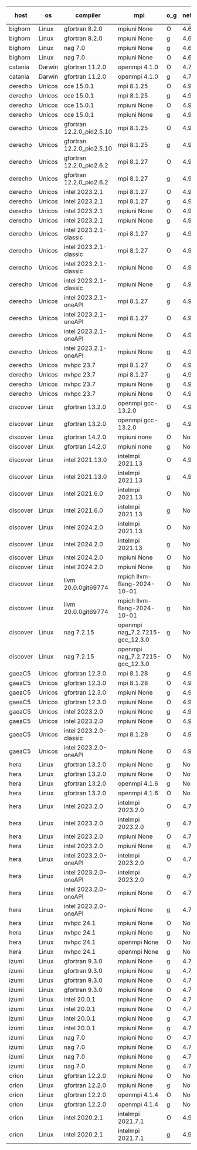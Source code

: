 

| host     | os       | compiler                              | mpi                      | o_g        | netcdf        | build       | u_pass          | u_fail          | s_pass            | s_fail            | e_pass             | e_fail             | nuopc_pass       | nuopc_fail       | artifacts link          |
|----------|----------|---------------------------------------|--------------------------|------------|---------------|-------------|-----------------|-----------------|-------------------|-------------------|--------------------|--------------------|------------------|------------------|-------------------------|
| bighorn | Linux | gfortran 8.2.0 | mpiuni None  | O | 4.6.1  | PASS | 12538 | 0 | 9 | 0 | 44 | 0 | None | None | <a href="https://github.com/esmf-org/esmf-test-artifacts/tree/ba89297e46605e41b9216f49366eb1d78586933e/develop/gfortran/8.2.0/O/mpiuni/None" target="_blank">ba89297</a> | 
| bighorn | Linux | gfortran 8.2.0 | mpiuni None  | g | 4.6.1  | PASS | 12538 | 0 | 9 | 0 | 44 | 0 | None | None | <a href="https://github.com/esmf-org/esmf-test-artifacts/tree/6e0a5d56c686297d50546044c3667dd138ebdc17/develop/gfortran/8.2.0/g/mpiuni/None" target="_blank">6e0a5d5</a> | 
| bighorn | Linux | nag 7.0 | mpiuni None  | g | 4.6.1  | PASS | 12538 | 0 | 9 | 0 | 44 | 0 | None | None | <a href="https://github.com/esmf-org/esmf-test-artifacts/tree/e6b88c61c8f786642b46d8c192197ec036031426/develop/nag/7.0/g/mpiuni/None" target="_blank">e6b88c6</a> | 
| bighorn | Linux | nag 7.0 | mpiuni None  | O | 4.6.1  | PASS | 12538 | 0 | 9 | 0 | 44 | 0 | None | None | <a href="https://github.com/esmf-org/esmf-test-artifacts/tree/2474c6ce4fd30bdb37c85859d43b58282fd4d4a4/develop/nag/7.0/O/mpiuni/None" target="_blank">2474c6c</a> | 
| catania | Darwin | gfortran 11.2.0 | openmpi 4.1.0  | O | 4.7.4  | PASS | 14205 | 3 | 51 | 0 | 81 | 0 | 56 | 0 | <a href="https://github.com/esmf-org/esmf-test-artifacts/tree/10348f125fe04b714a6fa7bc4cbfc4d7a268da4c/develop/gfortran/11.2.0/O/openmpi/4.1.0" target="_blank">10348f1</a> | 
| catania | Darwin | gfortran 11.2.0 | openmpi 4.1.0  | g | 4.7.4  | PASS | None | None | None | None | None | None | None | None | <a href="https://github.com/esmf-org/esmf-test-artifacts/tree/606bf68df656f196a18b6fe6daf4729dd75d98e5/develop/gfortran/11.2.0/g/openmpi/4.1.0" target="_blank">606bf68</a> | 
| derecho | Unicos | cce 15.0.1 | mpi 8.1.25  | O | 4.9.2  | PASS | None | None | None | None | None | None | None | None | <a href="https://github.com/esmf-org/esmf-test-artifacts/tree/82f36249c0be887625f0e77399451e19ac917d3c/develop/cce/15.0.1/O/mpi/8.1.25" target="_blank">82f3624</a> | 
| derecho | Unicos | cce 15.0.1 | mpi 8.1.25  | g | 4.9.2  | PASS | None | None | None | None | None | None | None | None | <a href="https://github.com/esmf-org/esmf-test-artifacts/tree/f24056d461fe98a2251cd690f705b6a04c433b2b/develop/cce/15.0.1/g/mpi/8.1.25" target="_blank">f24056d</a> | 
| derecho | Unicos | cce 15.0.1 | mpiuni None  | O | 4.9.2  | PASS | None | None | None | None | None | None | None | None | <a href="https://github.com/esmf-org/esmf-test-artifacts/tree/1338a035ee41c1f9045b3cd8db057595bdef6c82/develop/cce/15.0.1/O/mpiuni/None" target="_blank">1338a03</a> | 
| derecho | Unicos | cce 15.0.1 | mpiuni None  | g | 4.9.2  | PASS | 12462 | 76 | 9 | 0 | 44 | 0 | None | None | <a href="https://github.com/esmf-org/esmf-test-artifacts/tree/6173862c6ab0a2cfb30ffe1d70738144688d05b3/develop/cce/15.0.1/g/mpiuni/None" target="_blank">6173862</a> | 
| derecho | Unicos | gfortran 12.2.0_pio2.5.10 | mpi 8.1.25  | O | 4.9.2  | PASS | 14208 | 0 | 51 | 0 | 81 | 0 | 56 | 0 | <a href="https://github.com/esmf-org/esmf-test-artifacts/tree/8fc6c7646c9d31721e19840e9c80016c77532f1e/develop/gfortran/12.2.0_pio2.5.10/O/mpi/8.1.25" target="_blank">8fc6c76</a> | 
| derecho | Unicos | gfortran 12.2.0_pio2.5.10 | mpi 8.1.25  | g | 4.9.2  | PASS | 14208 | 0 | 51 | 0 | 81 | 0 | 56 | 0 | <a href="https://github.com/esmf-org/esmf-test-artifacts/tree/c3943af387a15a54ec71acf69e9b5242d1512747/develop/gfortran/12.2.0_pio2.5.10/g/mpi/8.1.25" target="_blank">c3943af</a> | 
| derecho | Unicos | gfortran 12.2.0_pio2.6.2 | mpi 8.1.27  | O | 4.9.2  | PASS | 14208 | 0 | 51 | 0 | 81 | 0 | 56 | 0 | <a href="https://github.com/esmf-org/esmf-test-artifacts/tree/78d384a760e07ef7a06e65227c9cecccfe7c93ee/develop/gfortran/12.2.0_pio2.6.2/O/mpi/8.1.27" target="_blank">78d384a</a> | 
| derecho | Unicos | gfortran 12.2.0_pio2.6.2 | mpi 8.1.27  | g | 4.9.2  | PASS | 14208 | 0 | 51 | 0 | 81 | 0 | 56 | 0 | <a href="https://github.com/esmf-org/esmf-test-artifacts/tree/562eea7f20bdee39668b8b410cfdef42660c80ed/develop/gfortran/12.2.0_pio2.6.2/g/mpi/8.1.27" target="_blank">562eea7</a> | 
| derecho | Unicos | intel 2023.2.1 | mpi 8.1.27  | O | 4.9.2  | PASS | 14208 | 0 | 51 | 0 | 81 | 0 | 57 | 0 | <a href="https://github.com/esmf-org/esmf-test-artifacts/tree/79a3d6491c33e37a55713b6d10c44bef2b102e00/develop/intel/2023.2.1/O/mpi/8.1.27" target="_blank">79a3d64</a> | 
| derecho | Unicos | intel 2023.2.1 | mpi 8.1.27  | g | 4.9.2  | PASS | 14208 | 0 | 51 | 0 | 81 | 0 | 57 | 0 | <a href="https://github.com/esmf-org/esmf-test-artifacts/tree/3313b86acb44c5d5e0dd89ba3d6a84ab17ef77c0/develop/intel/2023.2.1/g/mpi/8.1.27" target="_blank">3313b86</a> | 
| derecho | Unicos | intel 2023.2.1 | mpiuni None  | O | 4.9.2  | PASS | 12538 | 0 | 9 | 0 | 44 | 0 | None | None | <a href="https://github.com/esmf-org/esmf-test-artifacts/tree/c4d675980bb778e0774c5eebdd01cb108119a301/develop/intel/2023.2.1/O/mpiuni/None" target="_blank">c4d6759</a> | 
| derecho | Unicos | intel 2023.2.1 | mpiuni None  | g | 4.9.2  | PASS | 12538 | 0 | 9 | 0 | 44 | 0 | None | None | <a href="https://github.com/esmf-org/esmf-test-artifacts/tree/89232c918d0225ca5a5c5f5f02e639f5f0ba0858/develop/intel/2023.2.1/g/mpiuni/None" target="_blank">89232c9</a> | 
| derecho | Unicos | intel 2023.2.1-classic | mpi 8.1.27  | g | 4.9.2  | PASS | 14208 | 0 | 51 | 0 | 81 | 0 | 56 | 0 | <a href="https://github.com/esmf-org/esmf-test-artifacts/tree/656f2d6a73315ee8ac368c88b5618d4ed798883e/develop/intel/2023.2.1-classic/g/mpi/8.1.27" target="_blank">656f2d6</a> | 
| derecho | Unicos | intel 2023.2.1-classic | mpi 8.1.27  | O | 4.9.2  | PASS | 14208 | 0 | 51 | 0 | 81 | 0 | 56 | 0 | <a href="https://github.com/esmf-org/esmf-test-artifacts/tree/f29d26953f43675df1e1a6762f6f7b9e5c901d7e/develop/intel/2023.2.1-classic/O/mpi/8.1.27" target="_blank">f29d269</a> | 
| derecho | Unicos | intel 2023.2.1-classic | mpiuni None  | O | 4.9.2  | PASS | 12538 | 0 | 9 | 0 | 44 | 0 | None | None | <a href="https://github.com/esmf-org/esmf-test-artifacts/tree/085a41192eeb7d79fe3fd2d95cf518a0bc9aa37e/develop/intel/2023.2.1-classic/O/mpiuni/None" target="_blank">085a411</a> | 
| derecho | Unicos | intel 2023.2.1-classic | mpiuni None  | g | 4.9.2  | PASS | 12538 | 0 | 9 | 0 | 44 | 0 | None | None | <a href="https://github.com/esmf-org/esmf-test-artifacts/tree/f100528ddfc408985a9e17cf1fb1467e2241bd0f/develop/intel/2023.2.1-classic/g/mpiuni/None" target="_blank">f100528</a> | 
| derecho | Unicos | intel 2023.2.1-oneAPI | mpi 8.1.27  | g | 4.9.2  | PASS | 14208 | 0 | 51 | 0 | 81 | 0 | 56 | 0 | <a href="https://github.com/esmf-org/esmf-test-artifacts/tree/c5f86e56982a5d6692747a7deb14b4f29018be1e/develop/intel/2023.2.1-oneAPI/g/mpi/8.1.27" target="_blank">c5f86e5</a> | 
| derecho | Unicos | intel 2023.2.1-oneAPI | mpi 8.1.27  | O | 4.9.2  | PASS | 14208 | 0 | 50 | 1 | 81 | 0 | 56 | 0 | <a href="https://github.com/esmf-org/esmf-test-artifacts/tree/1ee6687f409dbcf52ca2655abe30fdae67e0a510/develop/intel/2023.2.1-oneAPI/O/mpi/8.1.27" target="_blank">1ee6687</a> | 
| derecho | Unicos | intel 2023.2.1-oneAPI | mpiuni None  | O | 4.9.2  | PASS | 12538 | 0 | 9 | 0 | 44 | 0 | None | None | <a href="https://github.com/esmf-org/esmf-test-artifacts/tree/968cebde075af1c11708fe36b2c7b5787df99682/develop/intel/2023.2.1-oneAPI/O/mpiuni/None" target="_blank">968cebd</a> | 
| derecho | Unicos | intel 2023.2.1-oneAPI | mpiuni None  | g | 4.9.2  | PASS | 12538 | 0 | 9 | 0 | 44 | 0 | None | None | <a href="https://github.com/esmf-org/esmf-test-artifacts/tree/a8004fc2ecdb8c2f3cb6df4403cdbca66f3f93b3/develop/intel/2023.2.1-oneAPI/g/mpiuni/None" target="_blank">a8004fc</a> | 
| derecho | Unicos | nvhpc 23.7 | mpi 8.1.27  | O | 4.9.2  | PASS | None | None | None | None | None | None | None | None | <a href="https://github.com/esmf-org/esmf-test-artifacts/tree/39babe40f6e172511730c8e400ac917f8ff6c1e1/develop/nvhpc/23.7/O/mpi/8.1.27" target="_blank">39babe4</a> | 
| derecho | Unicos | nvhpc 23.7 | mpi 8.1.27  | g | 4.9.2  | PASS | None | None | None | None | None | None | None | None | <a href="https://github.com/esmf-org/esmf-test-artifacts/tree/682cf6f674721df9e417c0fc8a599bdd6546ef27/develop/nvhpc/23.7/g/mpi/8.1.27" target="_blank">682cf6f</a> | 
| derecho | Unicos | nvhpc 23.7 | mpiuni None  | g | 4.9.2  | PASS | None | None | None | None | None | None | None | None | <a href="https://github.com/esmf-org/esmf-test-artifacts/tree/7b862a4aeb0c6182f9537bca11adaf027a0fcc02/develop/nvhpc/23.7/g/mpiuni/None" target="_blank">7b862a4</a> | 
| derecho | Unicos | nvhpc 23.7 | mpiuni None  | O | 4.9.2  | PASS | 12538 | 0 | 9 | 0 | 44 | 0 | None | None | <a href="https://github.com/esmf-org/esmf-test-artifacts/tree/1ccf77c4bf8bc507d49bbce4e6c1acd91ef8b801/develop/nvhpc/23.7/O/mpiuni/None" target="_blank">1ccf77c</a> | 
| discover | Linux | gfortran 13.2.0 | openmpi gcc-13.2.0  | O | 4.9.2  | PASS | 14208 | 0 | 51 | 0 | 81 | 0 | 56 | 0 | <a href="https://github.com/esmf-org/esmf-test-artifacts/tree/6bb29abf5d10026d44c8bf16cd489f2ccf50fdb0/develop/gfortran/13.2.0/O/openmpi/gcc-13.2.0" target="_blank">6bb29ab</a> | 
| discover | Linux | gfortran 13.2.0 | openmpi gcc-13.2.0  | g | 4.9.2  | PASS | 14208 | 0 | 51 | 0 | 81 | 0 | 56 | 0 | <a href="https://github.com/esmf-org/esmf-test-artifacts/tree/01dc114b77e9a4e0e85ca8827de512cc0d26fb9c/develop/gfortran/13.2.0/g/openmpi/gcc-13.2.0" target="_blank">01dc114</a> | 
| discover | Linux | gfortran 14.2.0 | mpiuni none  | O | None  | PASS | 12538 | 0 | 9 | 0 | 44 | 0 | None | None | <a href="https://github.com/esmf-org/esmf-test-artifacts/tree/eaf0306ad6a5fa3ccfaca7b5c4a88183278e739d/develop/gfortran/14.2.0/O/mpiuni/none" target="_blank">eaf0306</a> | 
| discover | Linux | gfortran 14.2.0 | mpiuni none  | g | None  | PASS | 12538 | 0 | 9 | 0 | 44 | 0 | None | None | <a href="https://github.com/esmf-org/esmf-test-artifacts/tree/bc899e232ec591a28d66d168e9cea8fefa4e3c06/develop/gfortran/14.2.0/g/mpiuni/none" target="_blank">bc899e2</a> | 
| discover | Linux | intel 2021.13.0 | intelmpi 2021.13  | O | 4.9.2  | PASS | 14208 | 0 | 51 | 0 | 81 | 0 | 56 | 0 | <a href="https://github.com/esmf-org/esmf-test-artifacts/tree/6a499ea1286243d234e106f8005103d23a423ddf/develop/intel/2021.13.0/O/intelmpi/2021.13" target="_blank">6a499ea</a> | 
| discover | Linux | intel 2021.13.0 | intelmpi 2021.13  | g | 4.9.2  | PASS | 14208 | 0 | 51 | 0 | 81 | 0 | 56 | 0 | <a href="https://github.com/esmf-org/esmf-test-artifacts/tree/d8696ea02345d3352d8cbdd3496cdc74e09ff58f/develop/intel/2021.13.0/g/intelmpi/2021.13" target="_blank">d8696ea</a> | 
| discover | Linux | intel 2021.6.0 | intelmpi 2021.13  | O | None  | PASS | 14208 | 0 | 51 | 0 | 81 | 0 | 56 | 0 | <a href="https://github.com/esmf-org/esmf-test-artifacts/tree/09dfab3cc5e185fb1fab91800247eba7fe21a5a5/develop/intel/2021.6.0/O/intelmpi/2021.13" target="_blank">09dfab3</a> | 
| discover | Linux | intel 2021.6.0 | intelmpi 2021.13  | g | None  | PASS | 14208 | 0 | 51 | 0 | 81 | 0 | 56 | 0 | <a href="https://github.com/esmf-org/esmf-test-artifacts/tree/c763eb55db8644774afbd87ea32807c10270a90f/develop/intel/2021.6.0/g/intelmpi/2021.13" target="_blank">c763eb5</a> | 
| discover | Linux | intel 2024.2.0 | intelmpi 2021.13  | O | None  | PASS | 14208 | 0 | 51 | 0 | 81 | 0 | 56 | 0 | <a href="https://github.com/esmf-org/esmf-test-artifacts/tree/431e0162bdce955d970f5f681ed64f93c4d33276/develop/intel/2024.2.0/O/intelmpi/2021.13" target="_blank">431e016</a> | 
| discover | Linux | intel 2024.2.0 | intelmpi 2021.13  | g | None  | PASS | 14207 | 1 | 51 | 0 | 81 | 0 | 56 | 0 | <a href="https://github.com/esmf-org/esmf-test-artifacts/tree/40835e3fb8a2f36de3bc32ea431094358ef66a12/develop/intel/2024.2.0/g/intelmpi/2021.13" target="_blank">40835e3</a> | 
| discover | Linux | intel 2024.2.0 | mpiuni None  | O | None  | PASS | 12538 | 0 | 9 | 0 | 44 | 0 | None | None | <a href="https://github.com/esmf-org/esmf-test-artifacts/tree/558b134c619c153892dca9339af581e2d0b6ace2/develop/intel/2024.2.0/O/mpiuni/None" target="_blank">558b134</a> | 
| discover | Linux | intel 2024.2.0 | mpiuni None  | g | None  | PASS | 12537 | 1 | 9 | 0 | 44 | 0 | None | None | <a href="https://github.com/esmf-org/esmf-test-artifacts/tree/6ddc4495a5b76d1db5c0f217e701ce113073fa40/develop/intel/2024.2.0/g/mpiuni/None" target="_blank">6ddc449</a> | 
| discover | Linux | llvm 20.0.0git69774 | mpich llvm-flang-2024-10-01  | O | None  | PASS | 14170 | 38 | 18 | 33 | 77 | 4 | 20 | 36 | <a href="https://github.com/esmf-org/esmf-test-artifacts/tree/6b099a9e969b698321e225653972e0472a87f703/develop/llvm/20.0.0git69774/O/mpich/llvm-flang-2024-10-01" target="_blank">6b099a9</a> | 
| discover | Linux | llvm 20.0.0git69774 | mpich llvm-flang-2024-10-01  | g | None  | PASS | 14172 | 36 | 18 | 33 | 77 | 4 | 13 | 43 | <a href="https://github.com/esmf-org/esmf-test-artifacts/tree/dbdaa0efdb771a68719ba94bfe6d36c59313b052/develop/llvm/20.0.0git69774/g/mpich/llvm-flang-2024-10-01" target="_blank">dbdaa0e</a> | 
| discover | Linux | nag 7.2.15 | openmpi nag_7.2.7215-gcc_12.3.0  | g | None  | PASS | 14208 | 0 | 51 | 0 | 81 | 0 | 52 | 4 | <a href="https://github.com/esmf-org/esmf-test-artifacts/tree/798169af52e8c0569c0c70da84a84fa486e88801/develop/nag/7.2.15/g/openmpi/nag_7.2.7215-gcc_12.3.0" target="_blank">798169a</a> | 
| discover | Linux | nag 7.2.15 | openmpi nag_7.2.7215-gcc_12.3.0  | O | None  | PASS | 14207 | 1 | 51 | 0 | 81 | 0 | 52 | 4 | <a href="https://github.com/esmf-org/esmf-test-artifacts/tree/65ec05c4db0d22be9ee8fbd9e2daa511e4b037e6/develop/nag/7.2.15/O/openmpi/nag_7.2.7215-gcc_12.3.0" target="_blank">65ec05c</a> | 
| gaeaC5 | Unicos | gfortran 12.3.0 | mpi 8.1.28  | g | 4.9.0  | PASS | 14208 | 0 | 51 | 0 | 81 | 0 | 56 | 0 | <a href="https://github.com/esmf-org/esmf-test-artifacts/tree/6554a391a7d9a46a42cf6ff3c7899eec7a1f26a5/develop/gfortran/12.3.0/g/mpi/8.1.28" target="_blank">6554a39</a> | 
| gaeaC5 | Unicos | gfortran 12.3.0 | mpi 8.1.28  | O | 4.9.0  | PASS | 14208 | 0 | 51 | 0 | 81 | 0 | 56 | 0 | <a href="https://github.com/esmf-org/esmf-test-artifacts/tree/9771a9b85724e10f096a7ef56e64a816d7212aa1/develop/gfortran/12.3.0/O/mpi/8.1.28" target="_blank">9771a9b</a> | 
| gaeaC5 | Unicos | gfortran 12.3.0 | mpiuni None  | g | 4.9.0  | PASS | None | None | None | None | None | None | None | None | <a href="https://github.com/esmf-org/esmf-test-artifacts/tree/27f81b7f062619264bfe58c12080b8fc3581a7ad/develop/gfortran/12.3.0/g/mpiuni/None" target="_blank">27f81b7</a> | 
| gaeaC5 | Unicos | gfortran 12.3.0 | mpiuni None  | O | 4.9.0  | PASS | 12538 | 0 | 9 | 0 | 44 | 0 | None | None | <a href="https://github.com/esmf-org/esmf-test-artifacts/tree/2d28ee1b5a517d2e15a2cc734e0f8a9df59a2404/develop/gfortran/12.3.0/O/mpiuni/None" target="_blank">2d28ee1</a> | 
| gaeaC5 | Unicos | intel 2023.2.0 | mpiuni None  | g | 4.9.0  | PASS | 12538 | 0 | 9 | 0 | 44 | 0 | None | None | <a href="https://github.com/esmf-org/esmf-test-artifacts/tree/82fd7d9d693a2b26d45ce22e33b4a5c9166ba451/develop/intel/2023.2.0/g/mpiuni/None" target="_blank">82fd7d9</a> | 
| gaeaC5 | Unicos | intel 2023.2.0 | mpiuni None  | O | 4.9.0  | PASS | 12538 | 0 | 9 | 0 | 44 | 0 | None | None | <a href="https://github.com/esmf-org/esmf-test-artifacts/tree/99522423f46dddc330d6304a489b69a892de3de9/develop/intel/2023.2.0/O/mpiuni/None" target="_blank">9952242</a> | 
| gaeaC5 | Unicos | intel 2023.2.0-classic | mpi 8.1.28  | O | 4.9.0  | PASS | 14208 | 0 | 51 | 0 | 81 | 0 | 56 | 0 | <a href="https://github.com/esmf-org/esmf-test-artifacts/tree/344f2f1b1167dce2b45ebea0192faca452feb36b/develop/intel/2023.2.0-classic/O/mpi/8.1.28" target="_blank">344f2f1</a> | 
| gaeaC5 | Unicos | intel 2023.2.0-oneAPI | mpiuni None  | O | 4.9.0  | PASS | 12538 | 0 | 9 | 0 | 44 | 0 | None | None | <a href="https://github.com/esmf-org/esmf-test-artifacts/tree/e6d35249988692979986449e4c29f391d060572b/develop/intel/2023.2.0-oneAPI/O/mpiuni/None" target="_blank">e6d3524</a> | 
| hera | Linux | gfortran 13.2.0 | mpiuni None  | g | None  | PASS | 12538 | 0 | 9 | 0 | 44 | 0 | None | None | <a href="https://github.com/esmf-org/esmf-test-artifacts/tree/c7e4d5573970bca54afadcd62861433e1e17511f/develop/gfortran/13.2.0/g/mpiuni/None" target="_blank">c7e4d55</a> | 
| hera | Linux | gfortran 13.2.0 | mpiuni None  | O | None  | PASS | 12538 | 0 | 9 | 0 | 44 | 0 | None | None | <a href="https://github.com/esmf-org/esmf-test-artifacts/tree/b2acb7541a07bfedcbe43c8565c10e1efd223b78/develop/gfortran/13.2.0/O/mpiuni/None" target="_blank">b2acb75</a> | 
| hera | Linux | gfortran 13.2.0 | openmpi 4.1.6  | g | None  | PASS | 14208 | 0 | 51 | 0 | 81 | 0 | 56 | 0 | <a href="https://github.com/esmf-org/esmf-test-artifacts/tree/7b3a2712a85dcf97f1e3eff7983f52c52152f250/develop/gfortran/13.2.0/g/openmpi/4.1.6" target="_blank">7b3a271</a> | 
| hera | Linux | gfortran 13.2.0 | openmpi 4.1.6  | O | None  | PASS | 14208 | 0 | 51 | 0 | 81 | 0 | 56 | 0 | <a href="https://github.com/esmf-org/esmf-test-artifacts/tree/458bd9d69bde4785e31b70ea5d91985f5d8817a5/develop/gfortran/13.2.0/O/openmpi/4.1.6" target="_blank">458bd9d</a> | 
| hera | Linux | intel 2023.2.0 | intelmpi 2023.2.0  | O | 4.7.0  | PASS | 14208 | 0 | 51 | 0 | 81 | 0 | 56 | 0 | <a href="https://github.com/esmf-org/esmf-test-artifacts/tree/aa1a1ae5031439307ee55de2f70cc58961ffb785/develop/intel/2023.2.0/O/intelmpi/2023.2.0" target="_blank">aa1a1ae</a> | 
| hera | Linux | intel 2023.2.0 | intelmpi 2023.2.0  | g | 4.7.0  | PASS | 14208 | 0 | 51 | 0 | 81 | 0 | 56 | 0 | <a href="https://github.com/esmf-org/esmf-test-artifacts/tree/e412f1c3a688710e0b93b27d523444507075ae17/develop/intel/2023.2.0/g/intelmpi/2023.2.0" target="_blank">e412f1c</a> | 
| hera | Linux | intel 2023.2.0 | mpiuni None  | O | 4.7.0  | PASS | 12538 | 0 | 9 | 0 | 44 | 0 | None | None | <a href="https://github.com/esmf-org/esmf-test-artifacts/tree/fac9311c810f5067fa40a202d14ffc0dedc6aa45/develop/intel/2023.2.0/O/mpiuni/None" target="_blank">fac9311</a> | 
| hera | Linux | intel 2023.2.0 | mpiuni None  | g | 4.7.0  | PASS | 12538 | 0 | 9 | 0 | 44 | 0 | None | None | <a href="https://github.com/esmf-org/esmf-test-artifacts/tree/47a6e731657c58805e435d3e429b1aab9d284fe6/develop/intel/2023.2.0/g/mpiuni/None" target="_blank">47a6e73</a> | 
| hera | Linux | intel 2023.2.0-oneAPI | intelmpi 2023.2.0  | O | 4.7.0  | PASS | 14208 | 0 | 50 | 1 | 81 | 0 | 56 | 0 | <a href="https://github.com/esmf-org/esmf-test-artifacts/tree/f2f1d5b2b6fa8d06a957ba6ce76a81b81ab4657b/develop/intel/2023.2.0-oneAPI/O/intelmpi/2023.2.0" target="_blank">f2f1d5b</a> | 
| hera | Linux | intel 2023.2.0-oneAPI | intelmpi 2023.2.0  | g | 4.7.0  | PASS | 14208 | 0 | 51 | 0 | 81 | 0 | 56 | 0 | <a href="https://github.com/esmf-org/esmf-test-artifacts/tree/bfd66da4b1575ad3a1bfb18392a391af9b3b4c9d/develop/intel/2023.2.0-oneAPI/g/intelmpi/2023.2.0" target="_blank">bfd66da</a> | 
| hera | Linux | intel 2023.2.0-oneAPI | mpiuni None  | O | 4.7.0  | PASS | 12538 | 0 | 9 | 0 | 44 | 0 | None | None | <a href="https://github.com/esmf-org/esmf-test-artifacts/tree/9935c66fecb2ff0d2056e89469365df7fc0e0b75/develop/intel/2023.2.0-oneAPI/O/mpiuni/None" target="_blank">9935c66</a> | 
| hera | Linux | intel 2023.2.0-oneAPI | mpiuni None  | g | 4.7.0  | PASS | 12538 | 0 | 9 | 0 | 44 | 0 | None | None | <a href="https://github.com/esmf-org/esmf-test-artifacts/tree/abb4b14b0b29941245edfa8d7b293954124032d1/develop/intel/2023.2.0-oneAPI/g/mpiuni/None" target="_blank">abb4b14</a> | 
| hera | Linux | nvhpc 24.1 | mpiuni None  | O | None  | PASS | 12538 | 0 | 9 | 0 | 44 | 0 | None | None | <a href="https://github.com/esmf-org/esmf-test-artifacts/tree/99a0a84f39f7200d541743768f130d631240d509/develop/nvhpc/24.1/O/mpiuni/None" target="_blank">99a0a84</a> | 
| hera | Linux | nvhpc 24.1 | mpiuni None  | g | None  | PASS | 12538 | 0 | 9 | 0 | 44 | 0 | None | None | <a href="https://github.com/esmf-org/esmf-test-artifacts/tree/4d1697d9e238c8ad11921942ff7d80b7f767f54c/develop/nvhpc/24.1/g/mpiuni/None" target="_blank">4d1697d</a> | 
| hera | Linux | nvhpc 24.1 | openmpi None  | O | None  | PASS | 14208 | 0 | 51 | 0 | 81 | 0 | 56 | 0 | <a href="https://github.com/esmf-org/esmf-test-artifacts/tree/62ea126da37b0a55607f6c619e5b18b45c46d6b5/develop/nvhpc/24.1/O/openmpi/None" target="_blank">62ea126</a> | 
| hera | Linux | nvhpc 24.1 | openmpi None  | g | None  | PASS | 14208 | 0 | 51 | 0 | 81 | 0 | 56 | 0 | <a href="https://github.com/esmf-org/esmf-test-artifacts/tree/3b042904c53ad5ef1590c6c6a7c6742b1efbcef4/develop/nvhpc/24.1/g/openmpi/None" target="_blank">3b04290</a> | 
| izumi | Linux | gfortran 9.3.0 | mpiuni None  | g | 4.7.4  | PASS | 12538 | 0 | 9 | 0 | 44 | 0 | None | None | <a href="https://github.com/esmf-org/esmf-test-artifacts/tree/895b0e5aa26900fbc44c8280055592a3d5fc5406/develop/gfortran/9.3.0/g/mpiuni/None" target="_blank">895b0e5</a> | 
| izumi | Linux | gfortran 9.3.0 | mpiuni None  | g | 4.7.4  | PASS | 12538 | 0 | 9 | 0 | 44 | 0 | None | None | <a href="https://github.com/esmf-org/esmf-test-artifacts/tree/0edb8a72fb7df8e3efef93d568959b6bcf240762/develop/gfortran/9.3.0/g/mpiuni/None" target="_blank">0edb8a7</a> | 
| izumi | Linux | gfortran 9.3.0 | mpiuni None  | O | 4.7.4  | PASS | 12538 | 0 | 9 | 0 | 44 | 0 | None | None | <a href="https://github.com/esmf-org/esmf-test-artifacts/tree/96da024d427a924eafe210cdc078ca19c2496725/develop/gfortran/9.3.0/O/mpiuni/None" target="_blank">96da024</a> | 
| izumi | Linux | gfortran 9.3.0 | mpiuni None  | O | 4.7.4  | PASS | 12538 | 0 | 9 | 0 | 44 | 0 | None | None | <a href="https://github.com/esmf-org/esmf-test-artifacts/tree/fd95c04157a1cf396213fbda0dedbfa92e2251ff/develop/gfortran/9.3.0/O/mpiuni/None" target="_blank">fd95c04</a> | 
| izumi | Linux | intel 20.0.1 | mpiuni None  | O | 4.7.4  | PASS | 12538 | 0 | 9 | 0 | 44 | 0 | None | None | <a href="https://github.com/esmf-org/esmf-test-artifacts/tree/0a03bd0d61e8ec3fb628194cdd6b056383c34df6/develop/intel/20.0.1/O/mpiuni/None" target="_blank">0a03bd0</a> | 
| izumi | Linux | intel 20.0.1 | mpiuni None  | O | 4.7.4  | PASS | 12538 | 0 | 9 | 0 | 44 | 0 | None | None | <a href="https://github.com/esmf-org/esmf-test-artifacts/tree/57a9c1941c13c9abce44aeec0e998b9089b011ea/develop/intel/20.0.1/O/mpiuni/None" target="_blank">57a9c19</a> | 
| izumi | Linux | intel 20.0.1 | mpiuni None  | g | 4.7.4  | PASS | 12538 | 0 | 9 | 0 | 44 | 0 | None | None | <a href="https://github.com/esmf-org/esmf-test-artifacts/tree/8116c17cb51e80277c658bcba94e983c3f295d0b/develop/intel/20.0.1/g/mpiuni/None" target="_blank">8116c17</a> | 
| izumi | Linux | intel 20.0.1 | mpiuni None  | g | 4.7.4  | PASS | 12538 | 0 | 9 | 0 | 44 | 0 | None | None | <a href="https://github.com/esmf-org/esmf-test-artifacts/tree/8ffdaa5abbfeb320851ff4d5ac43e7738ce4c5dd/develop/intel/20.0.1/g/mpiuni/None" target="_blank">8ffdaa5</a> | 
| izumi | Linux | nag 7.0 | mpiuni None  | O | 4.7.4  | PASS | 12538 | 0 | 9 | 0 | 44 | 0 | None | None | <a href="https://github.com/esmf-org/esmf-test-artifacts/tree/8c9afbe8685bb0f28506b384157d80528838bd23/develop/nag/7.0/O/mpiuni/None" target="_blank">8c9afbe</a> | 
| izumi | Linux | nag 7.0 | mpiuni None  | O | 4.7.4  | PASS | 12538 | 0 | 9 | 0 | 44 | 0 | None | None | <a href="https://github.com/esmf-org/esmf-test-artifacts/tree/7ad61469f4e27f0fdc6f94252fc79aae7ee4f155/develop/nag/7.0/O/mpiuni/None" target="_blank">7ad6146</a> | 
| izumi | Linux | nag 7.0 | mpiuni None  | g | 4.7.4  | PASS | 12538 | 0 | 9 | 0 | 44 | 0 | None | None | <a href="https://github.com/esmf-org/esmf-test-artifacts/tree/791c848814dcf50f9e1a9cd238cbad2aca327e99/develop/nag/7.0/g/mpiuni/None" target="_blank">791c848</a> | 
| izumi | Linux | nag 7.0 | mpiuni None  | g | 4.7.4  | PASS | 12538 | 0 | 9 | 0 | 44 | 0 | None | None | <a href="https://github.com/esmf-org/esmf-test-artifacts/tree/ffea982e7e379b85737805f7681412c3b636664b/develop/nag/7.0/g/mpiuni/None" target="_blank">ffea982</a> | 
| orion | Linux | gfortran 12.2.0 | mpiuni None  | O | None  | PASS | 12538 | 0 | 9 | 0 | 44 | 0 | None | None | <a href="https://github.com/esmf-org/esmf-test-artifacts/tree/8f4d7708985103dd75ec47266ed649e9636f629d/develop/gfortran/12.2.0/O/mpiuni/None" target="_blank">8f4d770</a> | 
| orion | Linux | gfortran 12.2.0 | mpiuni None  | g | None  | PASS | 12538 | 0 | 9 | 0 | 44 | 0 | None | None | <a href="https://github.com/esmf-org/esmf-test-artifacts/tree/073c4b55f12b3328db0001b3be35411e201bac09/develop/gfortran/12.2.0/g/mpiuni/None" target="_blank">073c4b5</a> | 
| orion | Linux | gfortran 12.2.0 | openmpi 4.1.4  | O | None  | PASS | 14208 | 0 | 51 | 0 | 81 | 0 | 44 | 12 | <a href="https://github.com/esmf-org/esmf-test-artifacts/tree/208bd8bf0608930e66efa71cb3f03d0f8e193f52/develop/gfortran/12.2.0/O/openmpi/4.1.4" target="_blank">208bd8b</a> | 
| orion | Linux | gfortran 12.2.0 | openmpi 4.1.4  | g | None  | PASS | 14208 | 0 | 51 | 0 | 81 | 0 | 44 | 12 | <a href="https://github.com/esmf-org/esmf-test-artifacts/tree/0f2849345bd411c2e6ccf2359f6dd5fbd5a6ba70/develop/gfortran/12.2.0/g/openmpi/4.1.4" target="_blank">0f28493</a> | 
| orion | Linux | intel 2020.2.1 | intelmpi 2021.7.1  | O | 4.9.2  | PASS | 14208 | 0 | 51 | 0 | 81 | 0 | 44 | 12 | <a href="https://github.com/esmf-org/esmf-test-artifacts/tree/a476f2f3a41caaed1dce5b957e9ab4199c1753b4/develop/intel/2020.2.1/O/intelmpi/2021.7.1" target="_blank">a476f2f</a> | 
| orion | Linux | intel 2020.2.1 | intelmpi 2021.7.1  | g | 4.9.2  | PASS | 14208 | 0 | 51 | 0 | 81 | 0 | 44 | 12 | <a href="https://github.com/esmf-org/esmf-test-artifacts/tree/7465ff5d99fa3dca3140824e5f82f7bd3a2877f8/develop/intel/2020.2.1/g/intelmpi/2021.7.1" target="_blank">7465ff5</a> | 

